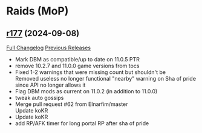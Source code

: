 # <DBM Mod> Raids (MoP)

## [r177](https://github.com/DeadlyBossMods/DBM-MoP/tree/r177) (2024-09-08)
[Full Changelog](https://github.com/DeadlyBossMods/DBM-MoP/compare/r176...r177) [Previous Releases](https://github.com/DeadlyBossMods/DBM-MoP/releases)

- Mark DBM as compatible/up to date on 11.0.5 PTR  
- remove 10.2.7 and 11.0.0 game versions from tocs  
- Fixed 1-2 warnings that were missing count but shouldn't be  
    Removed useless no longer functional "nearby" warning on Sha of pride since API no longer allows it  
- Flag DBM mods as current on 11.0.2 (in addition to 11.0.0)  
- tweak auto gossips  
- Merge pull request #62 from Elnarfim/master  
    Update koKR  
- Update koKR  
- add RP/AFK timer for long portal RP after sha of pride  
